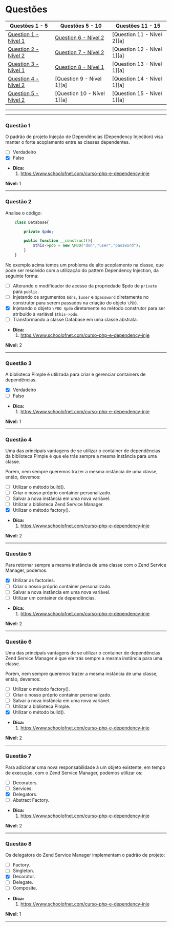 # Questões

| Questões 1 - 5            | Questões 5 - 10             | Questões 11 - 15            |
|---------------------------|-----------------------------|-----------------------------|
| [Question 1 - Nível 1][1] | [Question 6 - Nível 2][6]   | [Question 11 - Nível 2][a] |
| [Question 2 - Nível 2][2] | [Question 7 - Nível 2][7]   | [Question 12 - Nível 1][a] |
| [Question 3 - Nível 1][3] | [Question 8 - Nível 1][8]   | [Question 13 - Nível 1][a] |
| [Question 4 - Nível 2][4] | [Question 9 - Nível 1][a]   | [Question 14 - Nível 1][a] |
| [Question 5 - Nível 2][5] | [Question 10 - Nível 1][a] | [Question 15 - Nível 1][a] |
                     
***

[1]:#questão-1
[2]:#questão-2
[3]:#questão-3
[4]:#questão-4
[5]:#questão-5
[6]:#questão-6
[7]:#questão-7
[8]:#questão-8
[9]:#questão-9
[10]:#questão-10
[11]:#questão-11
[12]:#questão-12
[13]:#questão-13
[14]:#questão-14
[15]:#questão-15

***

### Questão 1

O padrão de projeto Injeção de Dependências (Dependency Injection) visa manter o forte acoplamento entre as classes dependentes.

- [ ] Verdadeiro
- [x] Falso

* **Dica:**
    1. <https://www.schoolofnet.com/curso-php-e-dependency-inje>

**Nível:** 1

***

### Questão 2

Analise o código:

```php
    class Database{

        private $pdo;

        public function __construct(){
            $this->pdo = new \PDO("dsn","user","password");            
        }
    }
```
No exemplo acima temos um problema de alto acoplamento na classe, que pode ser resolvido com a utilização do pattern Dependency Injection, da seguinte forma:

- [ ] Alterando o modificador de acesso da propriedade $pdo de ```private``` para ```public```.
- [ ] Injetando os argumentos ```$dns```, ```$user``` e ```$password``` diretamente no construtor para serem passados na criação do objeto ```\PDO```.
- [x] Injetando o objeto ```\PDO $pdo``` diretamente no método construtor para ser atribuído à variável ```$this->pdo```.
- [ ] Transformando a classe Database em uma classe abstrata.

* **Dica:**
    1. <https://www.schoolofnet.com/curso-php-e-dependency-inje>

**Nível:** 2

***

### Questão 3

A biblioteca Pimple é utilizada para criar e gerenciar containers de dependências.

- [x] Verdadeiro
- [ ] Falso

* **Dica:**
    1. <https://www.schoolofnet.com/curso-php-e-dependency-inje>

**Nível:** 1

***

### Questão 4

Uma das principais vantagens de se utilizar o container de dependências da biblioteca Pimple é que ele trás sempre a mesma instância para uma classe.

Porém, nem sempre queremos trazer a mesma instância de uma classe, então, devemos:

- [ ] Utilizar o método build().
- [ ] Criar o nosso próprio container personalizado.
- [ ] Salvar a nova instância em uma nova variável.
- [ ] Utilizar a biblioteca Zend Service Manager.
- [x] Utilizar o método factory().

* **Dica:**
    1. <https://www.schoolofnet.com/curso-php-e-dependency-inje>

**Nível:** 2

***


### Questão 5

Para retornar sempre a mesma instância de uma classe com o Zend Service Manager, podemos:

- [x] Utilizar as factories.
- [ ] Criar o nosso próprio container personalizado.
- [ ] Salvar a nova instância em uma nova variável.
- [ ] Utilizar um container de dependências.

* **Dica:**
    1. <https://www.schoolofnet.com/curso-php-e-dependency-inje>

**Nível:** 2

***


### Questão 6

Uma das principais vantagens de se utilizar o container de dependências Zend Service Manager é que ele trás sempre a mesma instância para uma classe.

Porém, nem sempre queremos trazer a mesma instância de uma classe, então, devemos:

- [ ] Utilizar o método factory().
- [ ] Criar o nosso próprio container personalizado.
- [ ] Salvar a nova instância em uma nova variável.
- [ ] Utilizar a biblioteca Pimple.
- [x] Utilizar o método build().

* **Dica:**
    1. <https://www.schoolofnet.com/curso-php-e-dependency-inje>

**Nível:** 2

***

### Questão 7

Para adicionar uma nova responsabilidade à um objeto existente, em tempo de execução, com o Zend Service Manager, podemos utilizar os:

- [ ] Decorators.
- [ ] Services.
- [x] Delegators.
- [ ] Abstract Factory.

* **Dica:**
    1. <https://www.schoolofnet.com/curso-php-e-dependency-inje>

**Nível:** 2

***

### Questão 8

Os delegators do Zend Service Manager implementam o padrão de projeto:

- [ ] Factory.
- [ ] Singleton.
- [x] Decorator.
- [ ] Delegate.
- [ ] Composite.

* **Dica:**
    1. <https://www.schoolofnet.com/curso-php-e-dependency-inje>

**Nível:** 1

***
